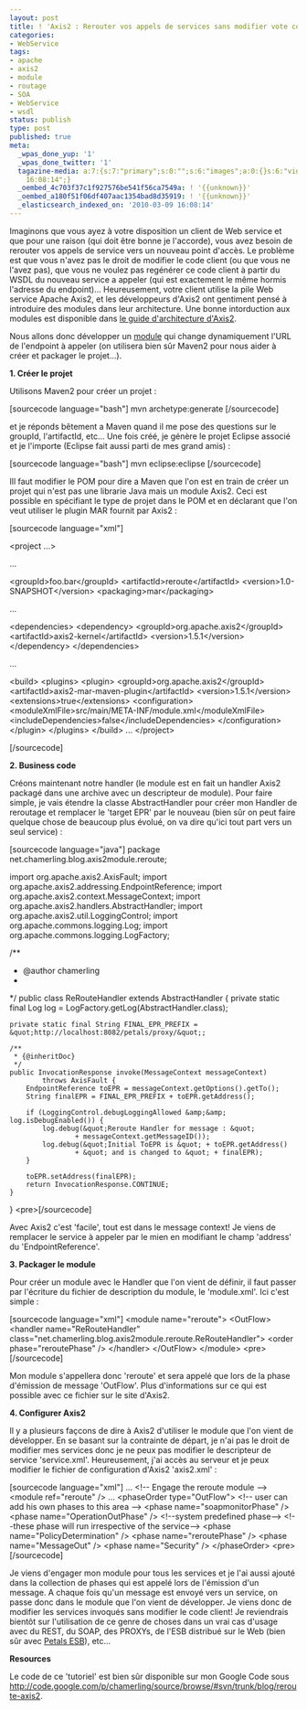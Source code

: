 ```yaml
---
layout: post
title: ! 'Axis2 : Rerouter vos appels de services sans modifier vote code client'
categories:
- WebService
tags:
- apache
- axis2
- module
- routage
- SOA
- WebService
- wsdl
status: publish
type: post
published: true
meta:
  _wpas_done_yup: '1'
  _wpas_done_twitter: '1'
  tagazine-media: a:7:{s:7:"primary";s:0:"";s:6:"images";a:0:{}s:6:"videos";a:0:{}s:11:"image_count";s:1:"0";s:6:"author";s:7:"3303881";s:7:"blog_id";s:7:"3069558";s:9:"mod_stamp";s:19:"2010-03-09
    16:08:14";}
  _oembed_4c703f37c1f927576be541f56ca7549a: ! '{{unknown}}'
  _oembed_a180f51f06df407aac1354bad8d35919: ! '{{unknown}}'
  _elasticsearch_indexed_on: '2010-03-09 16:08:14'
---
```

Imaginons que vous ayez à votre disposition un client de Web service et que pour une raison (qui doit être bonne je l'accorde), vous avez besoin de rerouter vos appels de service vers un nouveau point d'accès. Le problème est que vous n'avez pas le droit de modifier le code client (ou que vous ne l'avez pas), que vous ne voulez pas regénérer ce code client à partir du WSDL du nouveau service a appeler (qui est exactement le même hormis l'adresse du endpoint)... Heureusement, votre client utilise la pile Web service Apache Axis2, et les développeurs d'Axis2 ont gentiment pensé à introduire des modules dans leur architecture. Une bonne intorduction aux modules est disponible dans <a href="http://ws.apache.org/axis2/1_4_1/Axis2ArchitectureGuide.html">le guide d'architecture d'Axis2</a>.

Nous allons donc développer un <a href="http://ws.apache.org/axis2/1_4_1/modules.html">module</a> qui change dynamiquement l'URL de l'endpoint à appeler (on utilisera bien sûr Maven2 pour nous aider à créer et packager le projet...).

<strong>1. Créer le projet</strong>

Utilisons Maven2 pour créer un projet :

[sourcecode language="bash"]
mvn archetype:generate
[/sourcecode]

et je réponds bêtement a Maven quand il me pose des questions sur le groupId, l'artifactId, etc... Une fois créé, je génère le projet Eclipse associé et je l'importe (Eclipse fait aussi parti de mes grand amis) :

[sourcecode language="bash"]
mvn eclipse:eclipse
[/sourcecode]

Ill faut modifier le POM pour dire a Maven que l'on est en train de créer un projet qui n'est pas une librarie Java mais un module Axis2. Ceci est possible en spécifiant le type de projet dans le POM et en déclarant que l'on veut utiliser le plugin MAR fournit par Axis2 :

[sourcecode language="xml"]

&lt;project ...&gt;

...

&lt;groupId&gt;foo.bar&lt;/groupId&gt;
&lt;artifactId&gt;reroute&lt;/artifactId&gt;
&lt;version&gt;1.0-SNAPSHOT&lt;/version&gt;
&lt;packaging&gt;mar&lt;/packaging&gt;

...

&lt;dependencies&gt;
&lt;dependency&gt;
&lt;groupId&gt;org.apache.axis2&lt;/groupId&gt;
&lt;artifactId&gt;axis2-kernel&lt;/artifactId&gt;
&lt;version&gt;1.5.1&lt;/version&gt;
&lt;/dependency&gt;
&lt;/dependencies&gt;

...

&lt;build&gt;
&lt;plugins&gt;
&lt;plugin&gt;
&lt;groupId&gt;org.apache.axis2&lt;/groupId&gt;
&lt;artifactId&gt;axis2-mar-maven-plugin&lt;/artifactId&gt;
&lt;version&gt;1.5.1&lt;/version&gt;
&lt;extensions&gt;true&lt;/extensions&gt;
&lt;configuration&gt;
&lt;moduleXmlFile&gt;src/main/META-INF/module.xml&lt;/moduleXmlFile&gt;
&lt;includeDependencies&gt;false&lt;/includeDependencies&gt;
&lt;/configuration&gt;
&lt;/plugin&gt;
&lt;/plugins&gt;
&lt;/build&gt;
...
&lt;/project&gt;

[/sourcecode]

<strong>2. Business code</strong>

Créons maintenant notre handler (le module est en fait un handler Axis2 packagé dans une archive avec un descripteur de module). Pour faire simple, je vais étendre la classe AbstractHandler pour créer mon Handler de reroutage et remplacer le 'target EPR' par le nouveau (bien sûr on peut faire quelque chose de beaucoup plus évolué, on va dire qu'ici tout part vers un seul service) :

[sourcecode language="java"]
package net.chamerling.blog.axis2module.reroute;

import org.apache.axis2.AxisFault;
import org.apache.axis2.addressing.EndpointReference;
import org.apache.axis2.context.MessageContext;
import org.apache.axis2.handlers.AbstractHandler;
import org.apache.axis2.util.LoggingControl;
import org.apache.commons.logging.Log;
import org.apache.commons.logging.LogFactory;

/**
 * @author chamerling
 *
 */
public class ReRouteHandler extends AbstractHandler {
	private static final Log log = LogFactory.getLog(AbstractHandler.class);

	private static final String FINAL_EPR_PREFIX = &quot;http://localhost:8082/petals/proxy/&quot;;

	/**
	 * {@inheritDoc}
	 */
	public InvocationResponse invoke(MessageContext messageContext)
			throws AxisFault {
		EndpointReference toEPR = messageContext.getOptions().getTo();
		String finalEPR = FINAL_EPR_PREFIX + toEPR.getAddress();

		if (LoggingControl.debugLoggingAllowed &amp;&amp; log.isDebugEnabled()) {
			log.debug(&quot;Reroute Handler for message : &quot;
					+ messageContext.getMessageID());
			log.debug(&quot;Initial ToEPR is &quot; + toEPR.getAddress()
					+ &quot; and is changed to &quot; + finalEPR);
		}

		toEPR.setAddress(finalEPR);
		return InvocationResponse.CONTINUE;
	}
}
&lt;pre&gt;[/sourcecode]

Avec Axis2 c'est 'facile', tout est dans le message context! Je viens de remplacer le service à appeler par le mien en modifiant le champ 'address' du 'EndpointReference'.

<strong>3. Packager le module</strong>

Pour créer un module avec le Handler que l'on vient de définir, il faut passer par l'écriture du fichier de description du module, le 'module.xml'. Ici c'est simple :

[sourcecode language="xml"]
&lt;module name=&quot;reroute&quot;&gt;
	&lt;OutFlow&gt;
		&lt;handler name=&quot;ReRouteHandler&quot; class=&quot;net.chamerling.blog.axis2module.reroute.ReRouteHandler&quot;&gt;
			&lt;order phase=&quot;reroutePhase&quot; /&gt;
		&lt;/handler&gt;
	&lt;/OutFlow&gt;
&lt;/module&gt;
&lt;pre&gt;[/sourcecode]

Mon module s'appellera donc 'reroute' et sera appelé que lors de la phase d'émission de message 'OutFlow'. Plus d'informations sur ce qui est possible avec ce fichier sur le site d'Axis2.

<strong>4. Configurer Axis2</strong>

Il y a plusieurs façcons de dire à Axis2 d'utiliser le module que l'on vient de développer. En se basant sur la contrainte de départ, je n'ai pas le droit de modifier mes services donc je ne peux pas modifier le descripteur de service 'service.xml'. Heureusement, j'ai accès au serveur et je peux modifier le fichier de configuration d'Axis2 'axis2.xml' :

[sourcecode language="xml"]
...
&lt;!-- Engage the reroute module --&gt;
&lt;module ref=&quot;reroute&quot; /&gt;
...
&lt;phaseOrder type=&quot;OutFlow&quot;&gt;
	&lt;!--      user can add his own phases to this area  --&gt;
	&lt;phase name=&quot;soapmonitorPhase&quot; /&gt;
	&lt;phase name=&quot;OperationOutPhase&quot; /&gt;
	&lt;!--system predefined phase--&gt;
	&lt;!--these phase will run irrespective of the service--&gt;
	&lt;phase name=&quot;PolicyDetermination&quot; /&gt;
	&lt;phase name=&quot;reroutePhase&quot; /&gt;
	&lt;phase name=&quot;MessageOut&quot; /&gt;
	&lt;phase name=&quot;Security&quot; /&gt;
&lt;/phaseOrder&gt;
&lt;pre&gt;[/sourcecode]

Je viens d'engager mon module pour tous les services et je l'ai aussi ajouté dans la collection de phases qui est appelé lors de l'émission d'un message. A chaque fois qu'un message est envoyé vers un service, on passe donc dans le module que l'on vient de développer. Je viens donc de modifier les services invoqués sans modifier le code client! Je reviendrais bientôt sur l'utilisation de ce genre de choses dans un vrai cas d'usage avec du REST, du SOAP, des PROXYs, de l'ESB distribué sur le Web (bien sûr avec <a href="http://petals.ow2.org">Petals ESB</a>), etc...

<strong>Resources</strong>

Le code de ce 'tutoriel' est bien sûr disponible sur mon Google Code sous <a href="http://code.google.com/p/chamerling/source/browse/#svn/trunk/blog/reroute-axis2">http://code.google.com/p/chamerling/source/browse/#svn/trunk/blog/reroute-axis2</a>.
